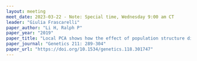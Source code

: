 ```yaml
---
layout: meeting
meet_date: 2023-03-22 - Note: Special time, Wednesday 9:00 am CT
leader: "Giulia Frascarelli"
paper_author: "Li H, Ralph P"
paper_year: "2019"
paper_title: "Local PCA shows how the effect of population structure differs along the genome"
paper_journal: "Genetics 211: 289-304"
paper_url: "https://doi.org/10.1534/genetics.118.301747"
---
```



